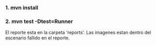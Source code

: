 ### 1. mvn install
### 2. mvn test -Dtest=Runner

El reporte esta en la carpeta 'reports'.
Las imagenes estan dentro del escenario fallido en el reporte.
